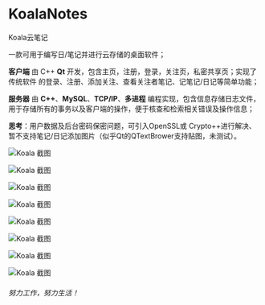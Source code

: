 # KoalaNotes

Koala云笔记

一款可用于编写日/笔记并进行云存储的桌面软件；

**客户端** 由 C++ **Qt** 开发，包含主页，注册，登录，关注页，私密共享页；实现了传统软件 的登录、注册、添加关注、查看关注者笔记、记笔记/日记等简单功能； 

**服务器** 由 **C++**、**MySQL**、**TCP/IP**、**多进程** 编程实现，包含信息存储日志文件，用于存储所有的事务以及客户端的操作，便于核查和检索相关错误及操作信息； 

**思考**：用户数据及后台密码保密问题，可引入OpenSSL或 Crypto++进行解决、暂不支持笔记/日记添加图片（似乎Qt的QTextBrower支持贴图，未测试）。  

![Koala 截图](https://wx1.sinaimg.cn/mw1024/007Diza3ly1geter1k9oyj30xc0m8gtu.jpg)


![Koala 截图](https://wx3.sinaimg.cn/mw1024/007Diza3ly1geteqzw71qj30xc0m8dv6.jpg)


![Koala 截图](https://wx4.sinaimg.cn/mw1024/007Diza3ly1geteqzoanrj30xc0m8tcl.jpg)


![Koala 截图](https://wx1.sinaimg.cn/mw1024/007Diza3ly1geteqzyx8zj30xc0m8dtf.jpg)


![Koala 截图](https://wx2.sinaimg.cn/mw1024/007Diza3ly1geteqzpu57j30xc0m8gq9.jpg)


![Koala 截图](https://wx2.sinaimg.cn/mw1024/007Diza3ly1geteqzrh2yj30xc0m8wj8.jpg)


![Koala 截图](https://wx3.sinaimg.cn/mw1024/007Diza3ly1geteqzypmlj30xc0m8jxo.jpg)


![Koala 截图](https://wx4.sinaimg.cn/mw1024/007Diza3ly1geter08j8lj30xc0m8wzw.jpg)


###### 努力工作，努力生活！
